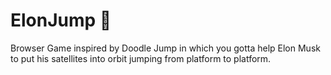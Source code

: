 # ElonJump 🚀
Browser Game inspired by Doodle Jump in which you gotta help Elon Musk to put his satellites into orbit jumping from platform to platform. 
